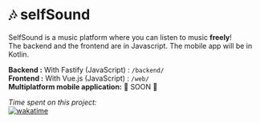 # 🎶 selfSound

SelfSound is a music platform where you can listen to music **freely**!  
The backend and the frontend are in Javascript. The mobile app will be in Kotlin.

**Backend :** With Fastify (JavaScript) : `/backend/`  
**Frontend :** With Vue.js (JavaScript) : `/web/`  
**Multiplatform mobile application:** 🚧 SOON 🚧

*Time spent on this project:*  
[![wakatime](https://wakatime.com/badge/user/fa794658-052c-46a2-941e-4dc515574900/project/221f46d7-ad10-44cb-bef2-3292e6053148.svg)](https://wakatime.com/badge/user/fa794658-052c-46a2-941e-4dc515574900/project/221f46d7-ad10-44cb-bef2-3292e6053148)
